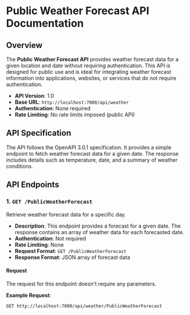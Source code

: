 # Public Weather Forecast API Documentation

## Overview

The **Public Weather Forecast API** provides weather forecast data for a given location and date without requiring authentication. This API is designed for public use and is ideal for integrating weather forecast information into applications, websites, or services that do not require authentication.

- **API Version**: 1.0
- **Base URL**: `http://localhost:7008/api/weather`
- **Authentication**: None required
- **Rate Limiting**: No rate limits imposed (public API)

## API Specification

The API follows the OpenAPI 3.0.1 specification. It provides a simple endpoint to fetch weather forecast data for a given date. The response includes details such as temperature, date, and a summary of weather conditions.

## API Endpoints

### 1. `GET /PublicWeatherForecast`

Retrieve weather forecast data for a specific day.

- **Description**: This endpoint provides a forecast for a given date. The response contains an array of weather data for each forecasted date.
- **Authentication**: Not required
- **Rate Limiting**: None
- **Request Format**: `GET /PublicWeatherForecast`
- **Response Format**: JSON array of forecast data

#### Request

The request for this endpoint doesn't require any parameters.

**Example Request**:

```http
GET http://localhost:7008/api/weather/PublicWeatherForecast
